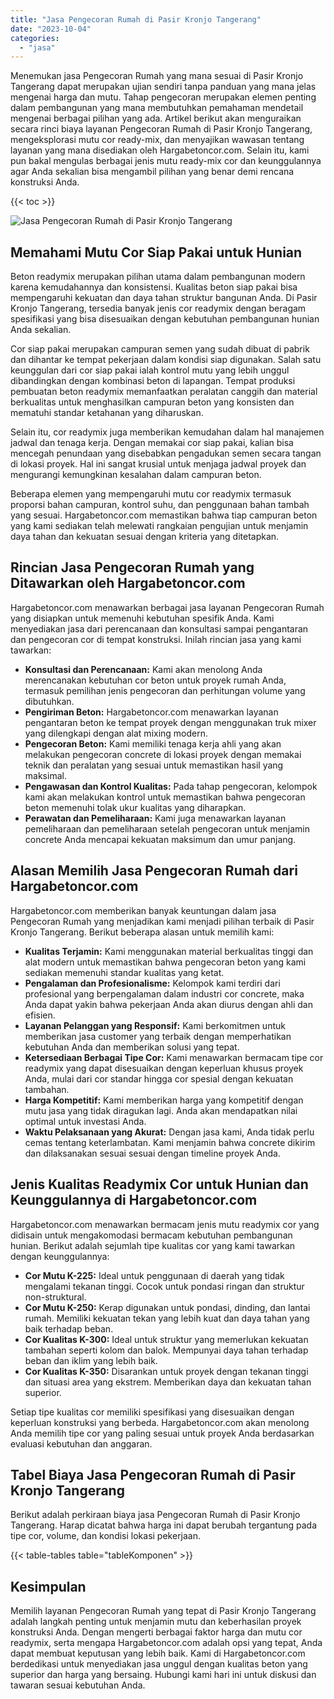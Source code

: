 ```yaml
---
title: "Jasa Pengecoran Rumah di Pasir Kronjo Tangerang"
date: "2023-10-04"
categories: 
  - "jasa"
---
```



Menemukan jasa Pengecoran Rumah yang mana sesuai di Pasir Kronjo Tangerang dapat merupakan ujian sendiri tanpa panduan yang mana jelas mengenai harga dan mutu. Tahap pengecoran merupakan elemen penting dalam pembangunan yang mana membutuhkan pemahaman mendetail mengenai berbagai pilihan yang ada. Artikel berikut akan menguraikan secara rinci biaya layanan Pengecoran Rumah di Pasir Kronjo Tangerang, mengeksplorasi mutu cor ready-mix, dan menyajikan wawasan tentang layanan yang mana disediakan oleh Hargabetoncor.com. Selain itu, kami pun bakal mengulas berbagai jenis mutu ready-mix cor dan keunggulannya agar Anda sekalian bisa mengambil pilihan yang benar demi rencana konstruksi Anda.

{{< toc >}}

![Jasa Pengecoran Rumah di Pasir Kronjo Tangerang](https://hargareadymixid.github.io/hbc/readymix-hbc%20(29).png)

## Memahami Mutu Cor Siap Pakai untuk Hunian

Beton readymix merupakan pilihan utama dalam pembangunan modern karena kemudahannya dan konsistensi. Kualitas beton siap pakai bisa mempengaruhi kekuatan dan daya tahan struktur bangunan Anda. Di Pasir Kronjo Tangerang, tersedia banyak jenis cor readymix dengan beragam spesifikasi yang bisa disesuaikan dengan kebutuhan pembangunan hunian Anda sekalian.

Cor siap pakai merupakan campuran semen yang sudah dibuat di pabrik dan dihantar ke tempat pekerjaan dalam kondisi siap digunakan. Salah satu keunggulan dari cor siap pakai ialah kontrol mutu yang lebih unggul dibandingkan dengan kombinasi beton di lapangan. Tempat produksi pembuatan beton readymix memanfaatkan peralatan canggih dan material berkualitas untuk menghasilkan campuran beton yang konsisten dan mematuhi standar ketahanan yang diharuskan.

Selain itu, cor readymix juga memberikan kemudahan dalam hal manajemen jadwal dan tenaga kerja. Dengan memakai cor siap pakai, kalian bisa mencegah penundaan yang disebabkan pengadukan semen secara tangan di lokasi proyek. Hal ini sangat krusial untuk menjaga jadwal proyek dan mengurangi kemungkinan kesalahan dalam campuran beton.

Beberapa elemen yang mempengaruhi mutu cor readymix termasuk proporsi bahan campuran, kontrol suhu, dan penggunaan bahan tambah yang sesuai. Hargabetoncor.com memastikan bahwa tiap campuran beton yang kami sediakan telah melewati rangkaian pengujian untuk menjamin daya tahan dan kekuatan sesuai dengan kriteria yang ditetapkan.

## Rincian Jasa Pengecoran Rumah yang Ditawarkan oleh Hargabetoncor.com

Hargabetoncor.com menawarkan berbagai jasa layanan Pengecoran Rumah yang disiapkan untuk memenuhi kebutuhan spesifik Anda. Kami menyediakan jasa dari perencanaan dan konsultasi sampai pengantaran dan pengecoran cor di tempat konstruksi. Inilah rincian jasa yang kami tawarkan:

- **Konsultasi dan Perencanaan:** Kami akan menolong Anda merencanakan kebutuhan cor beton untuk proyek rumah Anda, termasuk pemilihan jenis pengecoran dan perhitungan volume yang dibutuhkan.
- **Pengiriman Beton:** Hargabetoncor.com menawarkan layanan pengantaran beton ke tempat proyek dengan menggunakan truk mixer yang dilengkapi dengan alat mixing modern.
- **Pengecoran Beton:** Kami memiliki tenaga kerja ahli yang akan melakukan pengecoran concrete di lokasi proyek dengan memakai teknik dan peralatan yang sesuai untuk memastikan hasil yang maksimal.
- **Pengawasan dan Kontrol Kualitas:** Pada tahap pengecoran, kelompok kami akan melakukan kontrol untuk memastikan bahwa pengecoran beton memenuhi tolak ukur kualitas yang diharapkan.
- **Perawatan dan Pemeliharaan:** Kami juga menawarkan layanan pemeliharaan dan pemeliharaan setelah pengecoran untuk menjamin concrete Anda mencapai kekuatan maksimum dan umur panjang.

## Alasan Memilih Jasa Pengecoran Rumah dari Hargabetoncor.com

Hargabetoncor.com memberikan banyak keuntungan dalam jasa Pengecoran Rumah yang menjadikan kami menjadi pilihan terbaik di Pasir Kronjo Tangerang. Berikut beberapa alasan untuk memilih kami:

- **Kualitas Terjamin:** Kami menggunakan material berkualitas tinggi dan alat modern untuk memastikan bahwa pengecoran beton yang kami sediakan memenuhi standar kualitas yang ketat.
- **Pengalaman dan Profesionalisme:** Kelompok kami terdiri dari profesional yang berpengalaman dalam industri cor concrete, maka Anda dapat yakin bahwa pekerjaan Anda akan diurus dengan ahli dan efisien.
- **Layanan Pelanggan yang Responsif:** Kami berkomitmen untuk memberikan jasa customer yang terbaik dengan memperhatikan kebutuhan Anda dan memberikan solusi yang tepat.
- **Ketersediaan Berbagai Tipe Cor:** Kami menawarkan bermacam tipe cor readymix yang dapat disesuaikan dengan keperluan khusus proyek Anda, mulai dari cor standar hingga cor spesial dengan kekuatan tambahan.
- **Harga Kompetitif:** Kami memberikan harga yang kompetitif dengan mutu jasa yang tidak diragukan lagi. Anda akan mendapatkan nilai optimal untuk investasi Anda.
- **Waktu Pelaksanaan yang Akurat:** Dengan jasa kami, Anda tidak perlu cemas tentang keterlambatan. Kami menjamin bahwa concrete dikirim dan dilaksanakan sesuai sesuai dengan timeline proyek Anda.

## Jenis Kualitas Readymix Cor untuk Hunian dan Keunggulannya di Hargabetoncor.com

Hargabetoncor.com menawarkan bermacam jenis mutu readymix cor yang didisain untuk mengakomodasi bermacam kebutuhan pembangunan hunian. Berikut adalah sejumlah tipe kualitas cor yang kami tawarkan dengan keunggulannya:

- **Cor Mutu K-225:** Ideal untuk penggunaan di daerah yang tidak mengalami tekanan tinggi. Cocok untuk pondasi ringan dan struktur non-struktural.
- **Cor Mutu K-250:** Kerap digunakan untuk pondasi, dinding, dan lantai rumah. Memiliki kekuatan tekan yang lebih kuat dan daya tahan yang baik terhadap beban.
- **Cor Kualitas K-300:** Ideal untuk struktur yang memerlukan kekuatan tambahan seperti kolom dan balok. Mempunyai daya tahan terhadap beban dan iklim yang lebih baik.
- **Cor Kualitas K-350:** Disarankan untuk proyek dengan tekanan tinggi dan situasi area yang ekstrem. Memberikan daya dan kekuatan tahan superior.

Setiap tipe kualitas cor memiliki spesifikasi yang disesuaikan dengan keperluan konstruksi yang berbeda. Hargabetoncor.com akan menolong Anda memilih tipe cor yang paling sesuai untuk proyek Anda berdasarkan evaluasi kebutuhan dan anggaran.

## Tabel Biaya Jasa Pengecoran Rumah di Pasir Kronjo Tangerang

Berikut adalah perkiraan biaya jasa Pengecoran Rumah di Pasir Kronjo Tangerang. Harap dicatat bahwa harga ini dapat berubah tergantung pada tipe cor, volume, dan kondisi lokasi pekerjaan.

{{< table-tables table="tableKomponen" >}}

## Kesimpulan

Memilih layanan Pengecoran Rumah yang tepat di Pasir Kronjo Tangerang adalah langkah penting untuk menjamin mutu dan keberhasilan proyek konstruksi Anda. Dengan mengerti berbagai faktor harga dan mutu cor readymix, serta mengapa Hargabetoncor.com adalah opsi yang tepat, Anda dapat membuat keputusan yang lebih baik. Kami di Hargabetoncor.com berdedikasi untuk menyediakan jasa unggul dengan kualitas beton yang superior dan harga yang bersaing. Hubungi kami hari ini untuk diskusi dan tawaran sesuai kebutuhan Anda.
